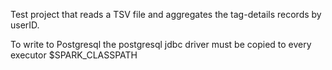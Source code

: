 Test project that reads a TSV file and aggregates the tag-details records by userID.

To write to Postgresql the postgresql jdbc driver must be copied to every executor $SPARK_CLASSPATH
